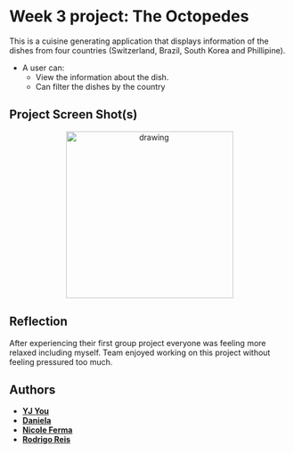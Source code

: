 # Week 3 project: The Octopedes

This is a cuisine generating application that displays information of the dishes from four countries (Switzerland, Brazil, South Korea and Phillipine).

- A user can:
  - View the information about the dish.
  - Can filter the dishes by the country
  
  

## Project Screen Shot(s)

<p align="center">
<img src="https://user-images.githubusercontent.com/86042155/180631733-e8c04763-ef9e-431b-9bbb-c6a8546acfce.png" alt="drawing" width="300" align="top" />

</p>


## Reflection
After experiencing their first group project everyone was feeling more relaxed including myself. Team enjoyed working on this project without feeling pressured too much.

## Authors
- **[YJ You](https://github.com/DEV-YJY)**
- **[Daniela](https://github.com/danielavonarb)**
- **[Nicole Ferma](https://github.com/nicole-ferma)**
- **[Rodrigo Reis](https://github.com/RodrigoReis-dev)**
